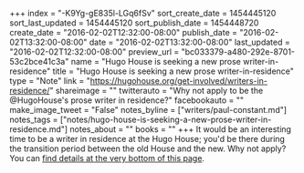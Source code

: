 +++
index = "-K9Yg-gE835l-LGq6fSv"
sort_create_date = 1454445120
sort_last_updated = 1454445120
sort_publish_date = 1454448720
create_date = "2016-02-02T12:32:00-08:00"
publish_date = "2016-02-02T13:32:00-08:00"
date = "2016-02-02T13:32:00-08:00"
last_updated = "2016-02-02T12:32:00-08:00"
preview_url = "bc033379-a480-292e-8701-53c2bce41c3a"
name = "Hugo House is seeking a new prose writer-in-residence"
title = "Hugo House is seeking a new prose writer-in-residence"
type = "Note"
link = "https://hugohouse.org/get-involved/writers-in-residence/"
shareimage = ""
twitterauto = "Why not apply to be the @HugoHouse's prose writer in residence?"
facebookauto = ""
make_image_tweet = "False"
notes_byline = ["writers/paul-constant.md"]
notes_tags = ["notes/hugo-house-is-seeking-a-new-prose-writer-in-residence.md"]
notes_about = ""
books = ""
+++
It would be an interesting time to be a writer in residence at the Hugo House; you'd be there during the transition period between the old House and the new. Why not apply? You can [find details at the very bottom of this page](https://hugohouse.org/get-involved/writers-in-residence/).